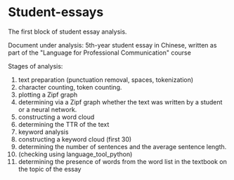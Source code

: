 # Student-essays
The first block of student essay analysis.

Document under analysis: 5th-year student essay in Chinese, written as part of the "Language for Professional Communication" course

Stages of analysis:

1. text preparation (punctuation removal, spaces, tokenization)
2. character counting, token counting.
3. plotting a Zipf graph
4. determining via a Zipf graph whether the text was written by a student or a neural network.
5. constructing a word cloud
6. determining the TTR of the text
7. keyword analysis
8. constructing a keyword cloud (first 30)
9. determining the number of sentences and the average sentence length.
10. (checking using language_tool_python)
11. determining the presence of words from the word list in the textbook on the topic of the essay
